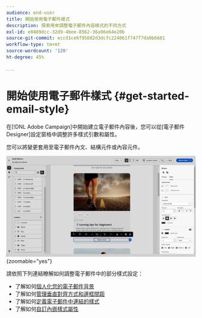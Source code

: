 ```yaml
---
audience: end-user
title: 開始使用電子郵件樣式
description: 探索用來調整電子郵件內容樣式的不同方式
exl-id: e0489dcc-32d9-4bee-8562-36a96e64e20b
source-git-commit: eccd1ce6f95682d3dcfc224061f747f7da0b6681
workflow-type: tm+mt
source-wordcount: '120'
ht-degree: 45%

---
```



# 開始使用電子郵件樣式 {#get-started-email-style}

在[!DNL Adobe Campaign]中開始建立電子郵件內容後，您可以從[電子郵件Designer]設定窗格中調整許多樣式引數和屬性。

您可以將變更套用至電子郵件內文、結構元件或內容元件。

![電子郵件Designer設定窗格，顯示內容元件設定](assets/email_designer_content_components_settings.png){zoomable="yes"}

請依照下列連結瞭解如何調整電子郵件中的部分樣式設定：

* 了解如何[個人化您的電子郵件背景](backgrounds.md)
* 了解如何[管理垂直對齊方式和邊框間距](alignment-and-padding.md)
* 了解如何[定義電子郵件中連結的樣式](styling-links.md)
* 了解如何[自訂內嵌樣式屬性](inline-styling.md)

